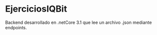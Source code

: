 # EjerciciosIQBit
Backend desarrollado en .netCore 3.1 que lee un archivo .json mediante endpoints.
